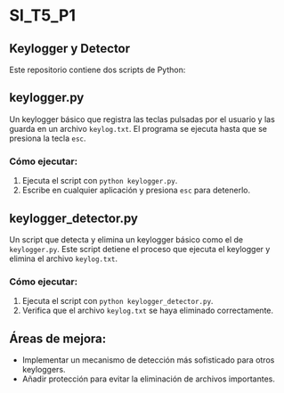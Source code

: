 # SI_T5_P1
## Keylogger y Detector

Este repositorio contiene dos scripts de Python:

## keylogger.py
Un keylogger básico que registra las teclas pulsadas por el usuario y las guarda en un archivo `keylog.txt`. El programa se ejecuta hasta que se presiona la tecla `esc`.

### Cómo ejecutar:
1. Ejecuta el script con `python keylogger.py`.
2. Escribe en cualquier aplicación y presiona `esc` para detenerlo.

## keylogger_detector.py
Un script que detecta y elimina un keylogger básico como el de `keylogger.py`. Este script detiene el proceso que ejecuta el keylogger y elimina el archivo `keylog.txt`.

### Cómo ejecutar:
1. Ejecuta el script con `python keylogger_detector.py`.
2. Verifica que el archivo `keylog.txt` se haya eliminado correctamente.

## Áreas de mejora:
- Implementar un mecanismo de detección más sofisticado para otros keyloggers.
- Añadir protección para evitar la eliminación de archivos importantes.
